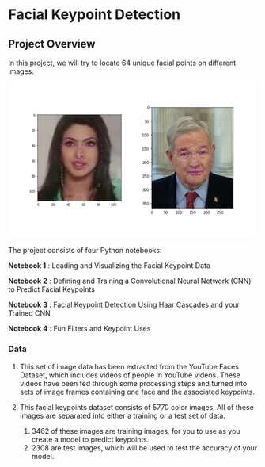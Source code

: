 [//]: # (Image References)

[image1]: ./images/key_pts_example.png "Facial Keypoint Detection"

# Facial Keypoint Detection

## Project Overview

In this project, we will try to locate 64 unique facial points on different images.

![Facial Keypoint Detection][image1]

The project consists of four Python notebooks:

__Notebook 1__ : Loading and Visualizing the Facial Keypoint Data

__Notebook 2__ : Defining and Training a Convolutional Neural Network (CNN) to Predict Facial Keypoints

__Notebook 3__ : Facial Keypoint Detection Using Haar Cascades and your Trained CNN

__Notebook 4__ : Fun Filters and Keypoint Uses



### Data

1. This set of image data has been extracted from the YouTube Faces Dataset, which includes videos of people in YouTube videos. These videos have been fed through some processing steps and turned into sets of image frames containing one face and the associated keypoints.

1. This facial keypoints dataset consists of 5770 color images. All of these images are separated into either a training or a test set of data.

    1. 3462 of these images are training images, for you to use as you create a model to predict keypoints.
    1. 2308 are test images, which will be used to test the accuracy of your model.

